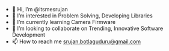 - 👋 Hi, I’m @itsmesrujan
- 👀 I’m interested in Problem Solving, Developing Libraries
- 🌱 I’m currently learning Camera Firmware
- 💞️ I’m looking to collaborate on Trending, Innovative Software Development
- 📫 How to reach me srujan.botlaguduru@gmail.com

<!---
itsmesrujan/itsmesrujan is a ✨ special ✨ repository because its `README.md` (this file) appears on your GitHub profile.
You can click the Preview link to take a look at your changes.
--->
